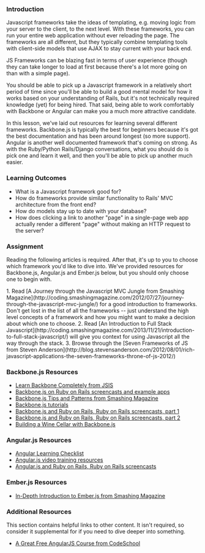 ### Introduction
Javascript frameworks take the ideas of templating, e.g. moving logic from your server to the client, to the next level.  With these frameworks, you can run your entire web application without ever reloading the page.  The frameworks are all different, but they typically combine templating tools with client-side models that use AJAX to stay current with your back end.

JS Frameworks can be blazing fast in terms of user experience (though they can take longer to load at first because there's a lot more going on than with a simple page).

You should be able to pick up a Javascript framework in a relatively short period of time since you'll be able to build a good mental model for how it works based on your understanding of Rails, but it's not technically required knowledge (yet) for being hired.  That said, being able to work comfortably with Backbone or Angular can make you a much more attractive candidate.

In this lesson, we've laid out resources for learning several different frameworks.  Backbone.js is typically the best for beginners because it's got the best documentation and has been around longest (so more support).  Angular is another well documented framework that's coming on strong.  As with the Ruby/Python Rails/Django conversations, what you should do is pick one and learn it well, and then you'll be able to pick up another much easier.

### Learning Outcomes

* What is a Javascript framework good for?
* How do frameworks provide similar functionality to Rails' MVC architecture from the front end?
* How do models stay up to date with your database?
* How does clicking a link to another "page" in a single-page web app actually render a different "page" without making an HTTP request to the server?

### Assignment

Reading the following articles is required.  After that, it's up to you to choose which framework you'd like to dive into.  We've provided resources for Backbone.js, Angular.js and Ember.js below, but you should only choose one to begin with.

<div class="lesson-content__panel" markdown="1">
1. Read [A Journey through the Javascript MVC Jungle from Smashing Magazine](http://coding.smashingmagazine.com/2012/07/27/journey-through-the-javascript-mvc-jungle/) for a good introduction to frameworks.  Don't get lost in the list of all the frameworks -- just understand the high level concepts of a framework and how you might want to make a decision about which one to choose.
2. Read [An Introduction to Full Stack Javascript](http://coding.smashingmagazine.com/2013/11/21/introduction-to-full-stack-javascript/) will give you context for using Javascript all the way through the stack.
3. Browse through the [Seven Frameworks of JS from Steven Anderson](http://blog.stevensanderson.com/2012/08/01/rich-javascript-applications-the-seven-frameworks-throne-of-js-2012/)
</div>

### Backbone.js Resources

* [Learn Backbone Completely from JSIS](http://javascriptissexy.com/learn-backbone-js-completely/)
* [Backbone.js on Ruby on Rails screencasts and example apps](http://www.backbonerails.com/)
* [Backbone.js Tips and Patterns from Smashing Magazine](http://coding.smashingmagazine.com/2013/08/09/backbone-js-tips-patterns/)
* [Backbone.js tutorials](https://cdnjs.com/libraries/backbone.js/tutorials)
* [Backbone.js and Ruby on Rails, Ruby on Rails screencasts, part 1](https://www.youtube.com/watch?v=lRuBxG7rTX4&list=PL4XBVtvKZKqcoTXHdOCXdiQmh7ke94Hzm&index=20)
* [Backbone.js and Ruby on Rails, Ruby on Rails screencasts, part 2](https://www.youtube.com/watch?v=98oUGEz_y4g&list=PL4XBVtvKZKqcoTXHdOCXdiQmh7ke94Hzm&index=21)
* [Building a Wine Cellar with Backbone.js](http://coenraets.org/blog/2011/12/backbone-js-wine-cellar-tutorial-part-1-getting-started/)

### Angular.js Resources

* [Angular Learning Checklist](http://www.thinkster.io/pick/GtaQ0oMGIl/a-better-way-to-learn-angularjs)
* [Angular.js video training resources](http://www.egghead.io)
* [Angular.js and Ruby on Rails, Ruby on Rails screencasts](https://www.youtube.com/watch?v=R96rw9vEtiQ)

### Ember.js Resources

* [In-Depth Introduction to Ember.js from Smashing Magazine](http://coding.smashingmagazine.com/2013/11/07/an-in-depth-introduction-to-ember-js/)

### Additional Resources
This section contains helpful links to other content. It isn't required, so consider it supplemental for if you need to dive deeper into something.

* [A Great Free AngularJS Course from CodeSchool](http://campus.codeschool.com/courses/shaping-up-with-angular-js/)
